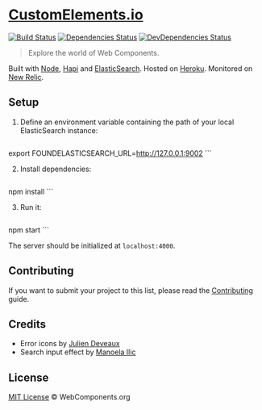 # [CustomElements.io](http://customelements.io/)

[![Build Status](http://img.shields.io/travis/customelements/www/master.svg?style=flat)](https://travis-ci.org/customelements/www)
[![Dependencies Status](http://img.shields.io/david/customelements/www.svg?style=flat)](https://david-dm.org/customelements/www)
[![DevDependencies Status](http://img.shields.io/david/dev/customelements/www.svg?style=flat)](https://david-dm.org/customelements/www#info=devDependencies)

> Explore the world of Web Components.

Built with [Node](http://nodejs.org/), [Hapi](http://hapijs.com/) and [ElasticSearch](https://www.elastic.co/products/elasticsearch). Hosted on [Heroku](https://heroku.com/). Monitored on [New Relic](https://newrelic.com/).

## Setup

1. Define an environment variable containing the path of your local ElasticSearch instance:

    ```
export FOUNDELASTICSEARCH_URL=http://127.0.0.1:9002
    ```

2. Install dependencies:

    ```
npm install
    ```

3. Run it:

    ```
npm start
    ```

The server should be initialized at `localhost:4000`.

## Contributing

If you want to submit your project to this list, please read the [Contributing](https://github.com/customelements/www/blob/master/CONTRIBUTING.md) guide.

## Credits

* Error icons by [Julien Deveaux](https://thenounproject.com/Julihan/)
* Search input effect by [Manoela Ilic](https://github.com/crnacura)

## License

[MIT License](http://webcomponentsorg.mit-license.org/) © WebComponents.org
